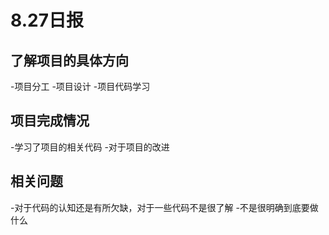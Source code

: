 # 8.27日报
## 了解项目的具体方向
-项目分工
-项目设计
-项目代码学习
## 项目完成情况
-学习了项目的相关代码
-对于项目的改进
## 相关问题
-对于代码的认知还是有所欠缺，对于一些代码不是很了解
-不是很明确到底要做什么


